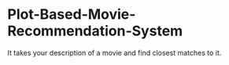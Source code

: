 # Plot-Based-Movie-Recommendation-System
It takes your description of a movie and find closest matches to it.
